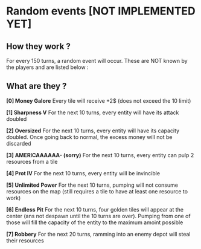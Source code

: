 # Random events [NOT IMPLEMENTED YET] #
## How they work ?
For every 150 turns, a random event will occur. These are NOT known by the players and are listed below :

## What are they ?
**[0] Money Galore**
Every tile will receive +2$ (does not exceed the 10 limit)

**[1] Sharpness V**
For the next 10 turns, every entity will have its attack doubled

**[2] Oversized**
For the next 10 turns, every entity will have its capacity doubled. Once going back to normal, the excess money will not be discarded

**[3] AMERICAAAAAA- (sorry)**
For the next 10 turns, every entity can pulp 2 resources from a tile

**[4] Prot IV**
For the next 10 turns, every entity will be invincible

**[5] Unlimited Power**
For the next 10 turns, pumping will not consume resources on the map (still requires a tile to have at least one resource to work)

**[6] Endless Pit**
For the next 10 turns, four golden tiles will appear at the center (ans not despawn until the 10 turns are over). Pumping from one of those will fill the capacity of the entity to the maximum amoint possible

**[7] Robbery**
For the next 20 turns, ramming into an enemy depot will steal their resources